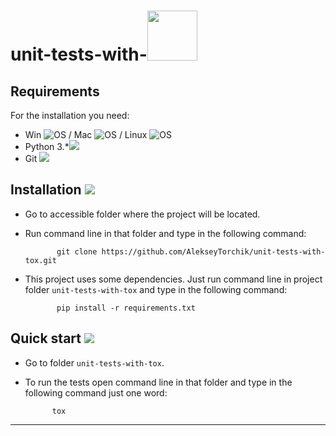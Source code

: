 unit-tests-with-<img src="https://tox.readthedocs.io/en/latest/_static/img/tox.png" width="80">
===============

Requirements
------------

For the installation you need:


- Win ![OS](https://icons.iconarchive.com/icons/kearone/comicons/16/windows-symbol-icon.png)
  / Mac ![OS](https://icons.iconarchive.com/icons/tatice/cristal-intense/16/Apple-multicolor-icon.png)
  / Linux ![OS](https://icons.iconarchive.com/icons/tatice/operating-systems/16/Linux-icon.png)
- Python 3.*![](https://icons.iconarchive.com/icons/cornmanthe3rd/plex/16/Other-python-icon.png)
- Git ![](https://icons.iconarchive.com/icons/papirus-team/papirus-apps/16/git-icon.png)



Installation ![](https://icons.iconarchive.com/icons/hopstarter/soft-scraps/24/Button-Download-icon.png)
------------

* Go to accessible folder where the project will be located.

* Run command line in that folder and type in the following command:
  
             git clone https://github.com/AlekseyTorchik/unit-tests-with-tox.git

* This project uses some dependencies. Just run command line in project folder `unit-tests-with-tox` 
  and type in the following command:
             
             pip install -r requirements.txt
            

Quick start ![](https://secure.webtoolhub.com/static/resources/icons/set46/de215321.png)
------------

* Go to folder `unit-tests-with-tox`.

* To run the tests open command line in that folder and type in the following command just one word:
  
            tox

------------